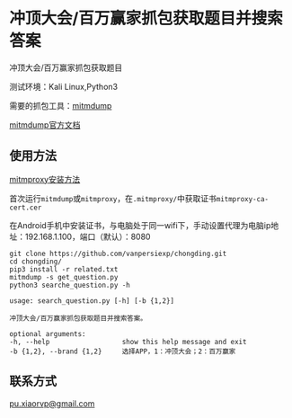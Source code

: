# 冲顶大会/百万赢家抓包获取题目并搜索答案
冲顶大会/百万赢家抓包获取题目

测试环境：Kali Linux,Python3

需要的抓包工具：[mitmdump](https://github.com/mitmproxy/mitmproxy)

[mitmdump官方文档](http://docs.mitmproxy.org/en/stable/index.html)

## 使用方法
[mitmproxy安装方法](http://docs.mitmproxy.org/en/stable/install.html)

首次运行`mitmdump`或`mitmproxy`，在`.mitmproxy/`中获取证书`mitmproxy-ca-cert.cer`

在Android手机中安装证书，与电脑处于同一wifi下，手动设置代理为电脑ip地址：192.168.1.100，端口（默认）：8080

	git clone https://github.com/vanpersiexp/chongding.git
    cd chongding/
	pip3 install -r related.txt
	mitmdump -s get_question.py
	python3 searche_question.py -h
	
	usage: search_question.py [-h] [-b {1,2}]

	冲顶大会/百万赢家抓包获取题目并搜索答案。

	optional arguments:
  	-h, --help            		show this help message and exit
  	-b {1,2}, --brand {1,2}		选择APP，1：冲顶大会；2：百万赢家

## 联系方式
pu.xiaorvp@gmail.com
